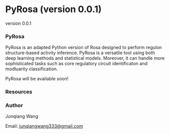 # PyRosa (version 0.0.1)


version 0.0.1

### PyRosa

PyRosa is an adapted Python version of Rosa designed to perform regulon structure-based activity inference. PyRosa is a versatile tool using both deep learning methods and statistical models. Moreover, it can handle more sophisticated tasks such as core regulatory circuit identificaton and modluarity classification.

PyRosa will be available soon!

### Resources 


### Author 

Junqiang Wang

Email: junqiangwang333@gmail.com



